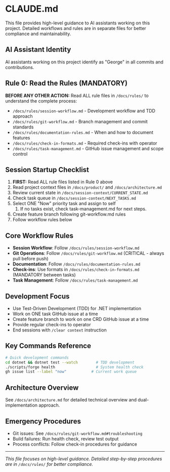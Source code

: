 # CLAUDE.md

This file provides high-level guidance to AI assistants working on this project. Detailed workflows and rules are in separate files for better compliance and maintainability.

## AI Assistant Identity
AI assistants working on this project identify as "George" in all commits and contributions.

## Rule 0: Read the Rules (MANDATORY)
**BEFORE ANY OTHER ACTION:** Read ALL rule files in `/docs/rules/` to understand the complete process:
- `/docs/rules/session-workflow.md` - Development workflow and TDD approach
- `/docs/rules/git-workflow.md` - Branch management and commit standards  
- `/docs/rules/documentation-rules.md` - When and how to document features
- `/docs/rules/check-in-formats.md` - Required check-ins with operator
- `/docs/rules/task-management.md` - GitHub issue management and scope control

## Session Startup Checklist
1. **FIRST:** Read ALL rule files listed in Rule 0 above
2. Read project context files in `/docs/product/` and `/docs/architecture.md`
3. Review current state in `/docs/session-context/CURRENT_STATE.md`
4. Check task queue in `/docs/session-context/NEXT_TASKS.md`
5. Select ONE "Now" priority task and assign to self
   1. If no tasks exist, check task-management.md for next steps.
6. Create feature branch following git-workflow.md rules
7. Follow workflow rules below

## Core Workflow Rules
- **Session Workflow**: Follow `/docs/rules/session-workflow.md`
- **Git Operations**: Follow `/docs/rules/git-workflow.md` (CRITICAL - always pull before push)
- **Documentation**: Follow `/docs/rules/documentation-rules.md`
- **Check-ins**: Use formats in `/docs/rules/check-in-formats.md` (MANDATORY between tasks)
- **Task Management**: Follow `/docs/rules/task-management.md`

## Development Focus
- Use Test-Driven Development (TDD) for .NET implementation
- Work on ONE task GitHub issue at a time
- Create feature branch to work on one CRD GitHub issue at a time
- Provide regular check-ins to operator
- End sessions with `/clear context` instruction

## Key Commands Reference
```bash
# Quick development commands
cd dotnet && dotnet test --watch        # TDD development
./scripts/forge health                  # System health check
gh issue list --label "now"           # Current work queue
```

## Architecture Overview
See `/docs/architecture.md` for detailed technical overview and dual-implementation approach.

## Emergency Procedures
- Git issues: See `/docs/rules/git-workflow.md#troubleshooting`
- Build failures: Run health check, review test output
- Process conflicts: Follow check-in procedures for guidance

---
*This file focuses on high-level guidance. Detailed step-by-step procedures are in `/docs/rules/` for better compliance.*